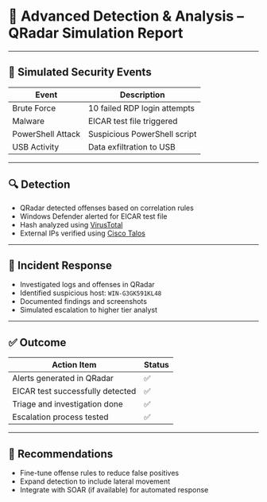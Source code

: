 # 🧠 Advanced Detection & Analysis – QRadar Simulation Report

---

## 🧪 Simulated Security Events

| Event             | Description                          |
|------------------|--------------------------------------|
| Brute Force       | 10 failed RDP login attempts         |
| Malware           | EICAR test file triggered            |
| PowerShell Attack | Suspicious PowerShell script         |
| USB Activity      | Data exfiltration to USB             |

---

## 🔍 Detection

- QRadar detected offenses based on correlation rules
- Windows Defender alerted for EICAR test file
- Hash analyzed using [VirusTotal](https://www.virustotal.com)
- External IPs verified using [Cisco Talos](https://talosintelligence.com)

---

## 🚨 Incident Response

- Investigated logs and offenses in QRadar
- Identified suspicious host: `WIN-G3GK591KL48`
- Documented findings and screenshots
- Simulated escalation to higher tier analyst

---

## ✅ Outcome

| Action Item                      | Status   |
|----------------------------------|----------|
| Alerts generated in QRadar       | ✅       |
| EICAR test successfully detected | ✅       |
| Triage and investigation done    | ✅       |
| Escalation process tested        | ✅       |

---

## 📌 Recommendations

- Fine-tune offense rules to reduce false positives  
- Expand detection to include lateral movement  
- Integrate with SOAR (if available) for automated response  
